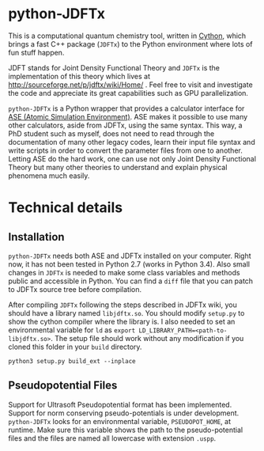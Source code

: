 python-JDFTx
===========================
This is a computational quantum chemistry tool, written in [Cython](http://cython.org),
which brings a fast C++ package (`JDFTx`)
to the Python environment where lots of fun stuff happen.

JDFT stands for Joint Density Functional Theory and `JDFTx` is the implementation of this
theory which lives at http://sourceforge.net/p/jdftx/wiki/Home/ . Feel free to visit and
investigate the code and appreciate its great capabilities such as GPU parallelization.

`python-JDFTx` is a Python wrapper that provides a calculator interface for [ASE
(Atomic Simulation Environment)](https://wiki.fysik.dtu.dk/ase/). ASE makes it possible
to use many other calculators, aside from JDFTx, using the same syntax. This way, a PhD
student such as myself, does not need to read through the documentation of many other
legacy codes, learn their input file syntax and write scripts in order to convert
the parameter files from one to another. Letting ASE do the hard work, one can use not
only Joint Density Functional Theory but many other theories to understand and explain
physical phenomena much easily.

Technical details
===========================

Installation
---------------------------
`python-JDFTx` needs both ASE and JDFTx installed on your computer. Right now, it has not
been tested in Python 2.7 (works in Python 3.4). Also small changes in `JDFTx` is needed
to make some class variables and methods public and accessible in Python. You can find a
`diff` file that you can patch to JDFTx source tree before compilation.

After compiling `JDFTx` following the steps described in JDFTx wiki, you should have
a library named `libjdftx.so`. You should modify `setup.py` to show the cython compiler
where the library is. I also needed to set an environmental variable for `ld` as
`export LD_LIBRARY_PATH=<path-to-libjdftx.so>`. The setup file should work without any
modification if you cloned this folder in your `build` directory.

    python3 setup.py build_ext --inplace

Pseudopotential Files
---------------------------
Support for Ultrasoft Pseudopotential format has been implemented. Support for
norm conserving pseudo-potentials is under development. `python-JDFTx` looks for
an environmental variable, `PSEUDOPOT_HOME`, at runtime. Make sure this variable shows
the path to the pseudo-potential files and the files are named all lowercase with
extension `.uspp`.
